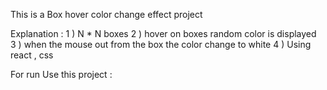 This is a Box hover color change effect  project  

Explanation : 
  1 ) N * N boxes 
  2 ) hover on boxes random color is displayed  
  3 ) when the mouse out  from the box the color change to white
  4 ) Using react , css 

  For run Use this project : 

  
  

